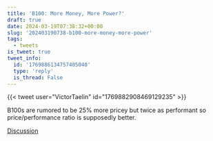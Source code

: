 ```yaml
---
title: 'B100: More Money, More Power?'
draft: true
date: 2024-03-19T07:38:32+00:00
slug: '202403190738-b100-more-money-more-power'
tags:
  - tweets
is_tweet: true
tweet_info:
  id: '1769886134757405040'
  type: 'reply'
  is_thread: False
---
```




{{< tweet user="VictorTaelin" id="1769882908469129235" >}}

B100s are rumored to be 25% more pricey but twice as performant so price/performance ratio is supposedly better.

[Discussion](https://x.com/sytelus/status/1769886134757405040)
